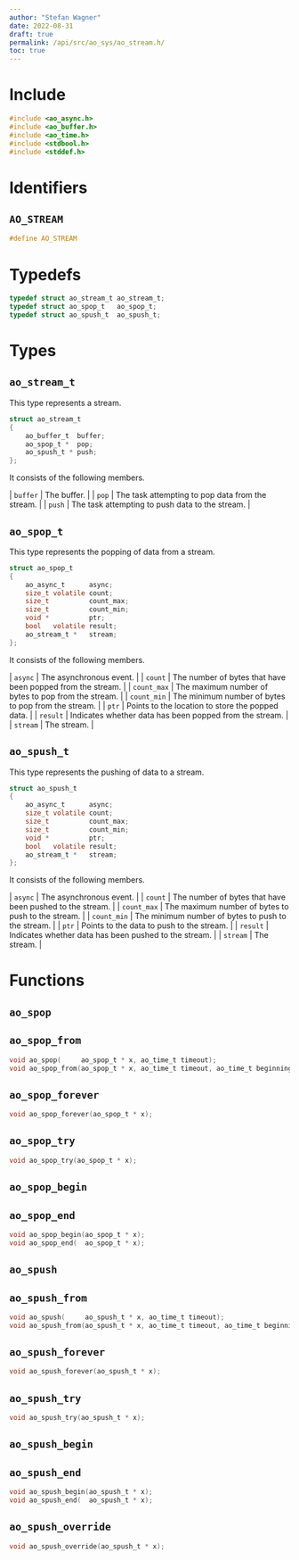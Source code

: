 ```yaml
---
author: "Stefan Wagner"
date: 2022-08-31
draft: true
permalink: /api/src/ao_sys/ao_stream.h/
toc: true
---
```


# Include

```c
#include <ao_async.h>
#include <ao_buffer.h>
#include <ao_time.h>
#include <stdbool.h>
#include <stddef.h>
```

# Identifiers

## `AO_STREAM`

```c
#define AO_STREAM
```

# Typedefs

```c
typedef struct ao_stream_t ao_stream_t;
typedef struct ao_spop_t   ao_spop_t;
typedef struct ao_spush_t  ao_spush_t;
```

# Types

## `ao_stream_t`

This type represents a stream.

```c
struct ao_stream_t
{
    ao_buffer_t  buffer;
    ao_spop_t *  pop;
    ao_spush_t * push;
};
```

It consists of the following members.

| `buffer` | The buffer. |
| `pop` | The task attempting to pop data from the stream. |
| `push` | The task attempting to push data to the stream. |

## `ao_spop_t`

This type represents the popping of data from a stream.

```c
struct ao_spop_t
{
    ao_async_t      async;
    size_t volatile count;
    size_t          count_max;
    size_t          count_min;
    void *          ptr;
    bool   volatile result;
    ao_stream_t *   stream;
};
```

It consists of the following members.

| `async` | The asynchronous event. |
| `count` | The number of bytes that have been popped from the stream. |
| `count_max` | The maximum number of bytes to pop from the stream. |
| `count_min` | The minimum number of bytes to pop from the stream. |
| `ptr` | Points to the location to store the popped data.  |
| `result` | Indicates whether data has been popped from the stream. |
| `stream` | The stream. |

## `ao_spush_t`

This type represents the pushing of data to a stream.

```c
struct ao_spush_t
{
    ao_async_t      async;
    size_t volatile count;
    size_t          count_max;
    size_t          count_min;
    void *          ptr;
    bool   volatile result;
    ao_stream_t *   stream;
};
```

It consists of the following members.

| `async` | The asynchronous event. |
| `count` | The number of bytes that have been pushed to the stream. |
| `count_max` | The maximum number of bytes to push to the stream. |
| `count_min` | The minimum number of bytes to push to the stream. |
| `ptr` | Points to the data to push to the stream. |
| `result` | Indicates whether data has been pushed to the stream. |
| `stream` | The stream. |

# Functions

## `ao_spop`
## `ao_spop_from`

```c
void ao_spop(     ao_spop_t * x, ao_time_t timeout);
void ao_spop_from(ao_spop_t * x, ao_time_t timeout, ao_time_t beginning);
```

## `ao_spop_forever`

```c
void ao_spop_forever(ao_spop_t * x);
```

## `ao_spop_try`

```c
void ao_spop_try(ao_spop_t * x);
```

## `ao_spop_begin`
## `ao_spop_end`

```c
void ao_spop_begin(ao_spop_t * x);
void ao_spop_end(  ao_spop_t * x);
```

## `ao_spush`
## `ao_spush_from`

```c
void ao_spush(     ao_spush_t * x, ao_time_t timeout);
void ao_spush_from(ao_spush_t * x, ao_time_t timeout, ao_time_t beginning);
```

## `ao_spush_forever`

```c
void ao_spush_forever(ao_spush_t * x);
```

## `ao_spush_try`

```c
void ao_spush_try(ao_spush_t * x);
```

## `ao_spush_begin`
## `ao_spush_end`

```c
void ao_spush_begin(ao_spush_t * x);
void ao_spush_end(  ao_spush_t * x);
```

## `ao_spush_override`

```c
void ao_spush_override(ao_spush_t * x);
```
